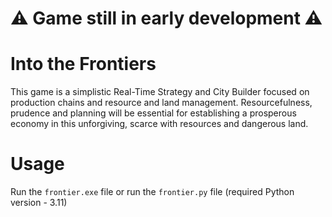 # ⚠ Game still in early development ⚠
# Into the Frontiers
This game is a simplistic Real-Time Strategy and City Builder focused on production chains 
and resource and land management. Resourcefulness, prudence and planning will be 
essential for establishing a prosperous economy in this unforgiving, scarce with resources 
and dangerous land. 

# Usage
Run the `frontier.exe` file or run the `frontier.py` file (required Python version - 3.11)
